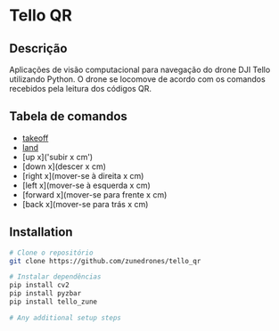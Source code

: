 # Tello QR

## Descrição

Aplicações de visão computacional para navegação do drone DJI Tello utilizando Python. 
O drone se locomove de acordo com os comandos recebidos pela leitura dos códigos QR.

## Tabela de comandos

- [takeoff](decolar)
- [land](pousar)
- [up x]('subir x cm')
- [down x](descer x cm)
- [right x](mover-se à direita x cm)
- [left x](mover-se à esquerda x cm)
- [forward x](mover-se para frente x cm)
- [back x](mover-se para trás x cm)

## Installation

```bash
# Clone o repositório
git clone https://github.com/zunedrones/tello_qr

# Instalar dependências
pip install cv2
pip install pyzbar
pip install tello_zune

# Any additional setup steps